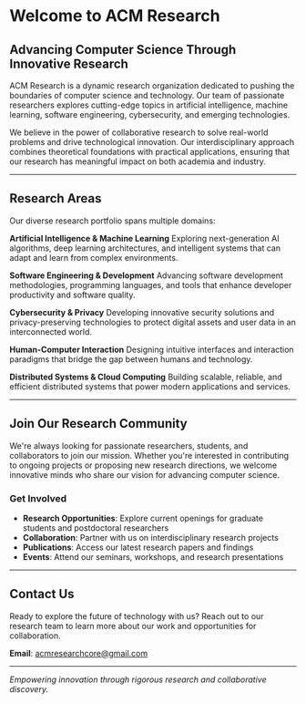 # Welcome to ACM Research

## Advancing Computer Science Through Innovative Research

ACM Research is a dynamic research organization dedicated to pushing the boundaries of computer science and technology. Our team of passionate researchers explores cutting-edge topics in artificial intelligence, machine learning, software engineering, cybersecurity, and emerging technologies.

We believe in the power of collaborative research to solve real-world problems and drive technological innovation. Our interdisciplinary approach combines theoretical foundations with practical applications, ensuring that our research has meaningful impact on both academia and industry.

---

## Research Areas

Our diverse research portfolio spans multiple domains:

**Artificial Intelligence & Machine Learning**
Exploring next-generation AI algorithms, deep learning architectures, and intelligent systems that can adapt and learn from complex environments.

**Software Engineering & Development**
Advancing software development methodologies, programming languages, and tools that enhance developer productivity and software quality.

**Cybersecurity & Privacy**
Developing innovative security solutions and privacy-preserving technologies to protect digital assets and user data in an interconnected world.

**Human-Computer Interaction**
Designing intuitive interfaces and interaction paradigms that bridge the gap between humans and technology.

**Distributed Systems & Cloud Computing**
Building scalable, reliable, and efficient distributed systems that power modern applications and services.

---

## Join Our Research Community

We're always looking for passionate researchers, students, and collaborators to join our mission. Whether you're interested in contributing to ongoing projects or proposing new research directions, we welcome innovative minds who share our vision for advancing computer science.

### Get Involved

- **Research Opportunities**: Explore current openings for graduate students and postdoctoral researchers
- **Collaboration**: Partner with us on interdisciplinary research projects
- **Publications**: Access our latest research papers and findings
- **Events**: Attend our seminars, workshops, and research presentations

---

## Contact Us

Ready to explore the future of technology with us? Reach out to our research team to learn more about our work and opportunities for collaboration.

**Email**: acmresearchcore@gmail.com  

---

*Empowering innovation through rigorous research and collaborative discovery.*